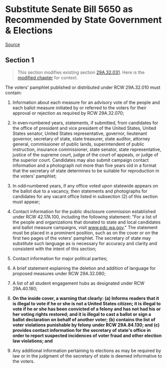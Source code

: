 # Substitute Senate Bill 5650 as Recommended by State Government & Elections

[Source](http://lawfilesext.leg.wa.gov/biennium/2021-22/Pdf/Bills/Senate%20Bills/5650-S.pdf)
## Section 1
> This section modifies existing section [29A.32.031](/rcw/29A_elections/29A.32_voters_pamphlets.md). Here is the [modified chapter](rcw/29A_elections/29A.32_voters_pamphlets.md) for context.

The voters' pamphlet published or distributed under RCW 29A.32.010 must contain:

1. Information about each measure for an advisory vote of the people and each ballot measure initiated by or referred to the voters for their approval or rejection as required by RCW 29A.32.070;

2. In even‑numbered years, statements, if submitted, from candidates for the office of president and vice president of the United States, United States senator, United States representative, governor, lieutenant governor, secretary of state, state treasurer, state auditor, attorney general, commissioner of public lands, superintendent of public instruction, insurance commissioner, state senator, state representative, justice of the supreme court, judge of the court of appeals, or judge of the superior court. Candidates may also submit campaign contact information and a photograph not more than five years old in a format that the secretary of state determines to be suitable for reproduction in the voters' pamphlet;

3. In odd‑numbered years, if any office voted upon statewide appears on the ballot due to a vacancy, then statements and photographs for candidates for any vacant office listed in subsection (2) of this section must appear;

4. Contact information for the public disclosure commission established under RCW 42.17A.100, including the following statement: "For a list of the people and organizations that donated to state and local candidates and ballot measure campaigns, visit www.pdc.wa.gov." The statement must be placed in a prominent position, such as on the cover or on the first two pages of the voters' pamphlet. The secretary of state may substitute such language as is necessary for accuracy and clarity and consistent with the intent of this section;

5. Contact information for major political parties;

6. A brief statement explaining the deletion and addition of language for proposed measures under RCW 29A.32.080;

7. A list of all student engagement hubs as designated under RCW 29A.40.180;

8. **On the inside cover, a warning that clearly: (a) Informs readers that it is illegal to vote if he or she is not a United States citizen; it is illegal to vote if he or she has been convicted of a felony and has not had his or her voting rights restored; and it is illegal to cast a ballot or sign a ballot declaration on behalf of another voter; (b) contains the list of voter violations punishable by felony under RCW 29A.84.130; and (c) provides contact information for the secretary of state's office in order to report suspected incidences of voter fraud and other election law violations; and**

9. Any additional information pertaining to elections as may be required by law or in the judgment of the secretary of state is deemed informative to the voters.

